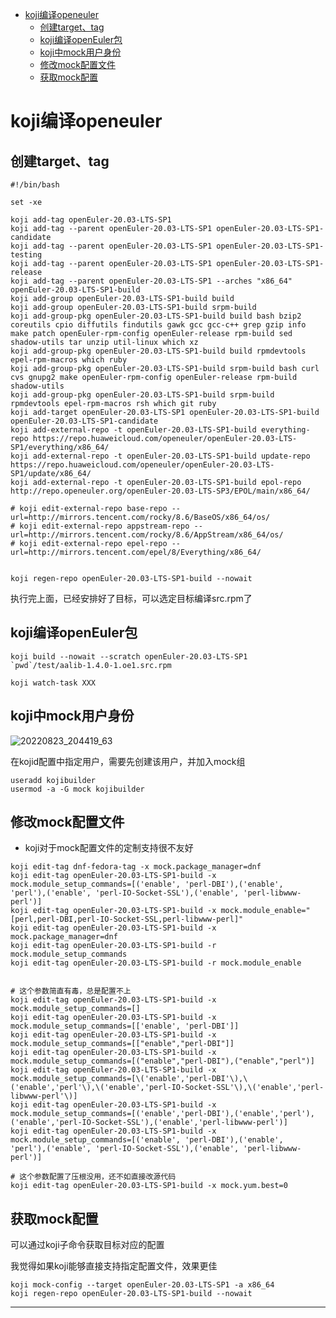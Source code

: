 <!-- MDTOC maxdepth:6 firsth1:1 numbering:0 flatten:0 bullets:1 updateOnSave:1 -->

- [koji编译openeuler](#koji编译openeuler)   
   - [创建target、tag](#创建target、tag)   
   - [koji编译openEuler包](#koji编译openeuler包)   
   - [koji中mock用户身份](#koji中mock用户身份)   
   - [修改mock配置文件](#修改mock配置文件)   
   - [获取mock配置](#获取mock配置)   

<!-- /MDTOC -->



# koji编译openeuler


## 创建target、tag

```
#!/bin/bash

set -xe

koji add-tag openEuler-20.03-LTS-SP1
koji add-tag --parent openEuler-20.03-LTS-SP1 openEuler-20.03-LTS-SP1-candidate
koji add-tag --parent openEuler-20.03-LTS-SP1 openEuler-20.03-LTS-SP1-testing
koji add-tag --parent openEuler-20.03-LTS-SP1 openEuler-20.03-LTS-SP1-release
koji add-tag --parent openEuler-20.03-LTS-SP1 --arches "x86_64" openEuler-20.03-LTS-SP1-build
koji add-group openEuler-20.03-LTS-SP1-build build
koji add-group openEuler-20.03-LTS-SP1-build srpm-build
koji add-group-pkg openEuler-20.03-LTS-SP1-build build bash bzip2 coreutils cpio diffutils findutils gawk gcc gcc-c++ grep gzip info make patch openEuler-rpm-config openEuler-release rpm-build sed shadow-utils tar unzip util-linux which xz
koji add-group-pkg openEuler-20.03-LTS-SP1-build build rpmdevtools epel-rpm-macros which ruby
koji add-group-pkg openEuler-20.03-LTS-SP1-build srpm-build bash curl cvs gnupg2 make openEuler-rpm-config openEuler-release rpm-build shadow-utils
koji add-group-pkg openEuler-20.03-LTS-SP1-build srpm-build rpmdevtools epel-rpm-macros rsh which git ruby
koji add-target openEuler-20.03-LTS-SP1 openEuler-20.03-LTS-SP1-build openEuler-20.03-LTS-SP1-candidate
koji add-external-repo -t openEuler-20.03-LTS-SP1-build everything-repo https://repo.huaweicloud.com/openeuler/openEuler-20.03-LTS-SP1/everything/x86_64/
koji add-external-repo -t openEuler-20.03-LTS-SP1-build update-repo https://repo.huaweicloud.com/openeuler/openEuler-20.03-LTS-SP1/update/x86_64/
koji add-external-repo -t openEuler-20.03-LTS-SP1-build epol-repo http://repo.openeuler.org/openEuler-20.03-LTS-SP3/EPOL/main/x86_64/

# koji edit-external-repo base-repo --url=http://mirrors.tencent.com/rocky/8.6/BaseOS/x86_64/os/
# koji edit-external-repo appstream-repo --url=http://mirrors.tencent.com/rocky/8.6/AppStream/x86_64/os/
# koji edit-external-repo epel-repo --url=http://mirrors.tencent.com/epel/8/Everything/x86_64/


koji regen-repo openEuler-20.03-LTS-SP1-build --nowait
```

执行完上面，已经安排好了目标，可以选定目标编译src.rpm了


## koji编译openEuler包


```
koji build --nowait --scratch openEuler-20.03-LTS-SP1  `pwd`/test/aalib-1.4.0-1.oe1.src.rpm
```

```
koji watch-task XXX
```




## koji中mock用户身份

![20220823_204419_63](image/20220823_204419_63.png)

在kojid配置中指定用户，需要先创建该用户，并加入mock组

```
useradd kojibuilder
usermod -a -G mock kojibuilder
```


## 修改mock配置文件

* koji对于mock配置文件的定制支持很不友好

```
koji edit-tag dnf-fedora-tag -x mock.package_manager=dnf
koji edit-tag openEuler-20.03-LTS-SP1-build -x mock.module_setup_commands=[('enable', 'perl-DBI'),('enable',  'perl'),('enable', 'perl-IO-Socket-SSL'),('enable', 'perl-libwww-perl')]
koji edit-tag openEuler-20.03-LTS-SP1-build -x mock.module_enable="[perl,perl-DBI,perl-IO-Socket-SSL,perl-libwww-perl]"
koji edit-tag openEuler-20.03-LTS-SP1-build -x mock.package_manager=dnf
koji edit-tag openEuler-20.03-LTS-SP1-build -r mock.module_setup_commands
koji edit-tag openEuler-20.03-LTS-SP1-build -r mock.module_enable


# 这个参数简直有毒，总是配置不上
koji edit-tag openEuler-20.03-LTS-SP1-build -x mock.module_setup_commands=[]
koji edit-tag openEuler-20.03-LTS-SP1-build -x mock.module_setup_commands=[['enable', 'perl-DBI']]
koji edit-tag openEuler-20.03-LTS-SP1-build -x mock.module_setup_commands=[["enable","perl-DBI"]]
koji edit-tag openEuler-20.03-LTS-SP1-build -x mock.module_setup_commands=[("enable","perl-DBI"),("enable","perl")]
koji edit-tag openEuler-20.03-LTS-SP1-build -x mock.module_setup_commands=[\('enable','perl-DBI'\),\('enable','perl'\),\('enable','perl-IO-Socket-SSL'\),\('enable','perl-libwww-perl'\)]
koji edit-tag openEuler-20.03-LTS-SP1-build -x mock.module_setup_commands=[('enable','perl-DBI'),('enable','perl'),('enable','perl-IO-Socket-SSL'),('enable','perl-libwww-perl')]
koji edit-tag openEuler-20.03-LTS-SP1-build -x mock.module_setup_commands=[('enable', 'perl-DBI'),('enable',  'perl'),('enable', 'perl-IO-Socket-SSL'),('enable', 'perl-libwww-perl')]

# 这个参数配置了压根没用，还不如直接改源代码
koji edit-tag openEuler-20.03-LTS-SP1-build -x mock.yum.best=0

```


## 获取mock配置

可以通过koji子命令获取目标对应的配置

我觉得如果koji能够直接支持指定配置文件，效果更佳

```
koji mock-config --target openEuler-20.03-LTS-SP1 -a x86_64
koji regen-repo openEuler-20.03-LTS-SP1-build --nowait
```


---
